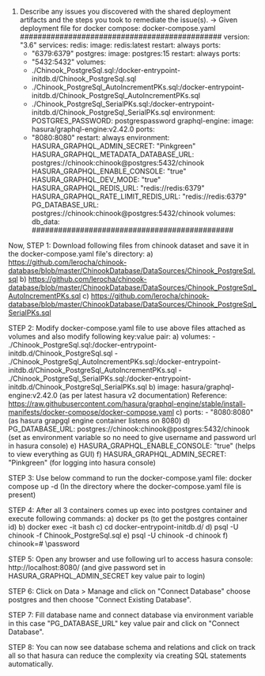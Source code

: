 1. Describe any issues you discovered with the shared deployment artifacts and the steps you took to remediate the issue(s).
-> Given deployment file for docker compose:
docker-compose.yaml
##############################################
version: "3.6"
services:
  redis:
    image: redis:latest
    restart: always
    ports:
      - "6379:6379"
  postgres:
    image: postgres:15
    restart: always
    ports:
      - "5432:5432"
    volumes:
      - ./Chinook_PostgreSql.sql:/docker-entrypoint-initdb.d/Chinook_PostgreSql.sql
      - ./Chinook_PostgreSql_AutoIncrementPKs.sql:/docker-entrypoint-initdb.d/Chinook_PostgreSql_AutoIncrementPKs.sql
      - ./Chinook_PostgreSql_SerialPKs.sql:/docker-entrypoint-initdb.d/Chinook_PostgreSql_SerialPKs.sql
    environment:
      POSTGRES_PASSWORD: postgrespassword
  graphql-engine:
    image: hasura/graphql-engine:v2.42.0
    ports:
      - "8080:8080"
    restart: always
    environment:
      HASURA_GRAPHQL_ADMIN_SECRET: "Pinkgreen"
      HASURA_GRAPHQL_METADATA_DATABASE_URL: postgres://chinook:chinook@postgres:5432/chinook
      HASURA_GRAPHQL_ENABLE_CONSOLE: "true"
      HASURA_GRAPHQL_DEV_MODE: "true"
      HASURA_GRAPHQL_REDIS_URL: "redis://redis:6379"
      HASURA_GRAPHQL_RATE_LIMIT_REDIS_URL: "redis://redis:6379"
      PG_DATABASE_URL: postgres://chinook:chinook@postgres:5432/chinook
volumes:
  db_data:
##############################################

Now,
STEP 1: Download following files from chinook dataset and save it in the docker-compose.yaml file's directory:
a) https://github.com/lerocha/chinook-database/blob/master/ChinookDatabase/DataSources/Chinook_PostgreSql.sql
b) https://github.com/lerocha/chinook-database/blob/master/ChinookDatabase/DataSources/Chinook_PostgreSql_AutoIncrementPKs.sql
c) https://github.com/lerocha/chinook-database/blob/master/ChinookDatabase/DataSources/Chinook_PostgreSql_SerialPKs.sql

STEP 2: Modify docker-compose.yaml file to use above files attached as volumes and also modify following key:value pair:
a) volumes:
      - ./Chinook_PostgreSql.sql:/docker-entrypoint-initdb.d/Chinook_PostgreSql.sql
      - ./Chinook_PostgreSql_AutoIncrementPKs.sql:/docker-entrypoint-initdb.d/Chinook_PostgreSql_AutoIncrementPKs.sql
      - ./Chinook_PostgreSql_SerialPKs.sql:/docker-entrypoint-initdb.d/Chinook_PostgreSql_SerialPKs.sql
b) image: hasura/graphql-engine:v2.42.0  (as per latest hasura v2 documentation) Reference: https://raw.githubusercontent.com/hasura/graphql-engine/stable/install-manifests/docker-compose/docker-compose.yaml
c) ports:
      - "8080:8080"       (as hasura grapgql engine container listens on 8080)
d) PG_DATABASE_URL: postgres://chinook:chinook@postgres:5432/chinook      (set as environment variable so no need to give username and password url in hasura console)
e) HASURA_GRAPHQL_ENABLE_CONSOLE: "true" (helps to view everything as GUI)
f) HASURA_GRAPHQL_ADMIN_SECRET: "Pinkgreen"   (for logging into hasura console)

STEP 3: Use below command to run the docker-compose.yaml file:
docker compose up -d             (In the directory where the docker-compose.yaml file is present)

STEP 4: After all 3 containers comes up exec into postgres container and execute following commands:
a) docker ps  (to get the postgres container id)
b) docker exec -it <container-id> bash
c) cd docker-entrypoint-initdb.d/ 
d) psql -U chinook -f Chinook_PostgreSql.sql
e) psql -U chinook -d chinook
f) chinook=# \password

STEP 5: Open any browser and use following url to access hasura console:
http://localhost:8080/                            (and give password set in HASURA_GRAPHQL_ADMIN_SECRET key value pair to login)

STEP 6: Click on Data > Manage and click on "Connect Database" choose postgres and then choose "Connect Existing Database".

STEP 7: Fill database name and connect database via environment variable in this case "PG_DATABASE_URL" key value pair and click on "Connect Database".

STEP 8: You can now see database schema and relations and click on track all so that hasura can reduce the complexity via creating SQL statements automatically.

